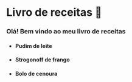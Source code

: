 # Livro de receitas  :book:

### Olá! Bem vindo ao meu livro de receitas

- #### Pudim de leite 

- #### Strogonoff de frango 

- #### Bolo de cenoura
